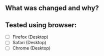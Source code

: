 ## What was changed and why?

## Tested using browser:
- [ ] Firefox (Desktop)
- [ ] Safari (Desktop)
- [ ] Chrome (Desktop)
